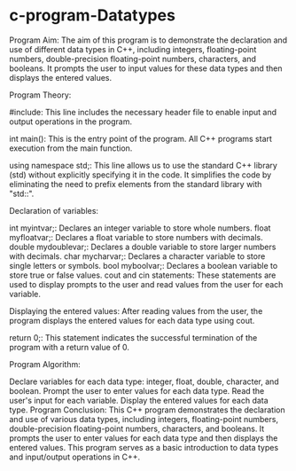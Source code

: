 # c-program-Datatypes
Program Aim:
The aim of this program is to demonstrate the declaration and use of different data types in C++, including integers, floating-point numbers, double-precision floating-point numbers, characters, and booleans. It prompts the user to input values for these data types and then displays the entered values.

Program Theory:

#include<iostream>: This line includes the necessary header file <iostream> to enable input and output operations in the program.

int main(): This is the entry point of the program. All C++ programs start execution from the main function.

using namespace std;: This line allows us to use the standard C++ library (std) without explicitly specifying it in the code. It simplifies the code by eliminating the need to prefix elements from the standard library with "std::".

Declaration of variables:

int myintvar;: Declares an integer variable to store whole numbers.
float myfloatvar;: Declares a float variable to store numbers with decimals.
double mydoublevar;: Declares a double variable to store larger numbers with decimals.
char mycharvar;: Declares a character variable to store single letters or symbols.
bool myboolvar;: Declares a boolean variable to store true or false values.
cout and cin statements: These statements are used to display prompts to the user and read values from the user for each variable.

Displaying the entered values: After reading values from the user, the program displays the entered values for each data type using cout.

return 0;: This statement indicates the successful termination of the program with a return value of 0.

Program Algorithm:

Declare variables for each data type: integer, float, double, character, and boolean.
Prompt the user to enter values for each data type.
Read the user's input for each variable.
Display the entered values for each data type.
Program Conclusion:
This C++ program demonstrates the declaration and use of various data types, including integers, floating-point numbers, double-precision floating-point numbers, characters, and booleans. It prompts the user to enter values for each data type and then displays the entered values. This program serves as a basic introduction to data types and input/output operations in C++.
